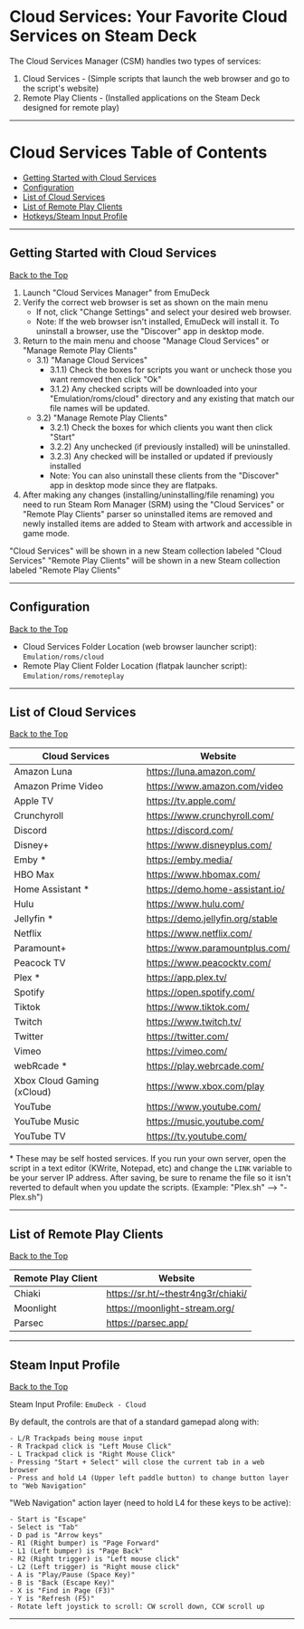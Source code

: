 # Cloud Services: Your Favorite Cloud Services on Steam Deck

The Cloud Services Manager (CSM) handles two types of services:

1) Cloud Services - (Simple scripts that launch the web browser and go to the script's website)
2) Remote Play Clients - (Installed applications on the Steam Deck designed for remote play)

***

# Cloud Services Table of Contents

- [Getting Started with Cloud Services](#getting-started-with-cloud-services)
- [Configuration](#configuration)
- [List of Cloud Services](#list-of-cloud-services)
- [List of Remote Play Clients](#list-of-remote-play-clients)
- [Hotkeys/Steam Input Profile](#steam-input-profile)

***

## Getting Started with Cloud Services
[Back to the Top](https://github.com/dragoonDorise/EmuDeck/wiki/cloud-services#cloud-services-table-of-contents)

1) Launch "Cloud Services Manager" from EmuDeck
2) Verify the correct web browser is set as shown on the main menu
    * If not, click "Change Settings" and select your desired web browser.
    * Note: If the web browser isn't installed, EmuDeck will install it. To uninstall a browser, use the "Discover" app in desktop mode.
3) Return to the main menu and choose "Manage Cloud Services" or "Manage Remote Play Clients"
    - 3.1) "Manage Cloud Services"
        -  3.1.1) Check the boxes for scripts you want or uncheck those you want removed then click "Ok"
        -  3.1.2) Any checked scripts will be downloaded into your "Emulation/roms/cloud" directory and any existing that match our file names will be updated.
    - 3.2) "Manage Remote Play Clients"
        -  3.2.1) Check the boxes for which clients you want then click "Start"
        -  3.2.2) Any unchecked (if previously installed) will be uninstalled.
        -  3.2.3) Any checked will be installed or updated if previously installed
        * Note: You can also uninstall these clients from the "Discover" app in desktop mode since they are flatpaks.
4) After making any changes (installing/uninstalling/file renaming) you need to run Steam Rom Manager (SRM) using the "Cloud Services" or "Remote Play Clients" parser so uninstalled items are removed and newly installed items are added to Steam with artwork and accessible in game mode.

"Cloud Services" will be shown in a new Steam collection labeled "Cloud Services"
"Remote Play Clients" will be shown in a new Steam collection labeled "Remote Play Clients"

***

## Configuration
[Back to the Top](https://github.com/dragoonDorise/EmuDeck/wiki/cloud-services#cloud-services-table-of-contents)

* Cloud Services Folder Location (web browser launcher script): `Emulation/roms/cloud`
* Remote Play Client Folder Location (flatpak launcher script): `Emulation/roms/remoteplay`

***

## List of Cloud Services
[Back to the Top](https://github.com/dragoonDorise/EmuDeck/wiki/cloud-services#cloud-services-table-of-contents)

| Cloud Services             | Website                            |
|----------------------------|------------------------------------|
| Amazon Luna                | https://luna.amazon.com/           |
| Amazon Prime Video         | https://www.amazon.com/video       |
| Apple TV                   | https://tv.apple.com/              |
| Crunchyroll                | https://www.crunchyroll.com/       |
| Discord                    | https://discord.com/               |
| Disney+                    | https://www.disneyplus.com/        |
| Emby *                     | https://emby.media/                |
| HBO Max                    | https://www.hbomax.com/            |
| Home Assistant *           | https://demo.home-assistant.io/    |
| Hulu                       | https://www.hulu.com/              |
| Jellyfin *                 | https://demo.jellyfin.org/stable   |
| Netflix                    | https://www.netflix.com/           |
| Paramount+                 | https://www.paramountplus.com/     |
| Peacock TV                 | https://www.peacocktv.com/         |
| Plex *                     | https://app.plex.tv/               |
| Spotify                    | https://open.spotify.com/          |
| Tiktok                     | https://www.tiktok.com/            |
| Twitch                     | https://www.twitch.tv/             |
| Twitter                    | https://twitter.com/               |
| Vimeo                      | https://vimeo.com/                 |
| webRcade *                 | https://play.webrcade.com/         |
| Xbox Cloud Gaming (xCloud) | https://www.xbox.com/play          |
| YouTube                    | https://www.youtube.com/           |
| YouTube Music              | https://music.youtube.com/         |
| YouTube TV                 | https://tv.youtube.com/            |

\* These may be self hosted services. If you run your own server, open the script in a text editor (KWrite, Notepad, etc) and change the `LINK` variable to be your server IP address. After saving, be sure to rename the file so it isn't reverted to default when you update the scripts. (Example: "Plex.sh" --> "-Plex.sh")

***

## List of Remote Play Clients
[Back to the Top](https://github.com/dragoonDorise/EmuDeck/wiki/cloud-services#cloud-services-table-of-contents)

| Remote Play Client | Website                            |
|--------------------|------------------------------------|
| Chiaki             | https://sr.ht/~thestr4ng3r/chiaki/ |
| Moonlight          | https://moonlight-stream.org/      |
| Parsec             | https://parsec.app/                |

***

## Steam Input Profile
[Back to the Top](https://github.com/dragoonDorise/EmuDeck/wiki/cloud-services#cloud-services-table-of-contents)

Steam Input Profile: `EmuDeck - Cloud`

By default, the controls are that of a standard gamepad along with:

    - L/R Trackpads being mouse input
    - R Trackpad click is "Left Mouse Click"
    - L Trackpad click is "Right Mouse Click"
    - Pressing "Start + Select" will close the current tab in a web browser
    - Press and hold L4 (Upper left paddle button) to change button layer to "Web Navigation"

"Web Navigation" action layer (need to hold L4 for these keys to be active):

    - Start is "Escape"
    - Select is "Tab"
    - D pad is "Arrow keys"
    - R1 (Right bumper) is "Page Forward"
    - L1 (Left bumper) is "Page Back"
    - R2 (Right trigger) is "Left mouse click"
    - L2 (Left trigger) is "Right mouse click"
    - A is "Play/Pause (Space Key)"
    - B is "Back (Escape Key)"
    - X is "Find in Page (F3)"
    - Y is "Refresh (F5)"
    - Rotate left joystick to scroll: CW scroll down, CCW scroll up

***